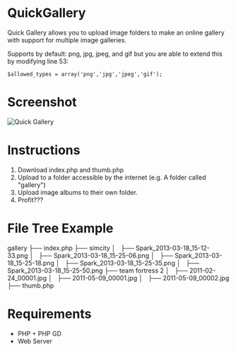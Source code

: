 QuickGallery
============

Quick Gallery allows you to upload image folders to make an online gallery with support for multiple image galleries.

Supports by default: png, jpg, jpeg, and gif but you are able to extend this by modifying line 53:

```$allowed_types = array('png','jpg','jpeg','gif');```

Screenshot
============
![Quick Gallery](http://i.imgur.com/VqTPcAw.png)

Instructions
============
1. Download index.php and thumb.php
2. Upload to a folder accessible by the internet (e.g. A folder called "gallery")
3. Upload image albums to their own folder.
4. Profit???
 
File Tree Example
============
gallery
├── index.php
├── simcity
│   ├── Spark_2013-03-18_15-12-33.png
│   ├── Spark_2013-03-18_15-25-06.png
│   ├── Spark_2013-03-18_15-25-18.png
│   ├── Spark_2013-03-18_15-25-35.png
│   ├── Spark_2013-03-18_15-25-50.png
├── team fortress 2
│   ├── 2011-02-24_00001.jpg
│   ├── 2011-05-09_00001.jpg
│   ├── 2011-05-09_00002.jpg
├── thumb.php


Requirements
============
* PHP + PHP GD
* Web Server
